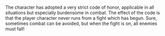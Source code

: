 The character has adopted a very strict code of honor, applicable in all situations but especially burdensome in combat. The effect of the code is that the player character never runs from a fight which has begun. Sure, sometimes combat can be avoided, but when the fight is on, all enemies must fall!